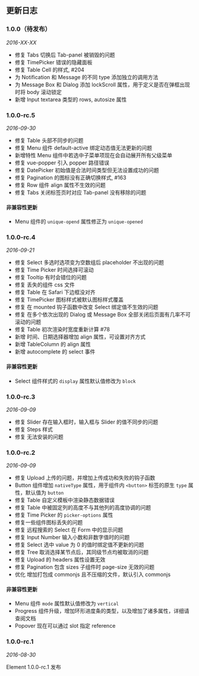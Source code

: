 ## 更新日志

### 1.0.0（待发布）

*2016-XX-XX*

- 修复 Tabs 切换后 Tab-panel 被销毁的问题
- 修复 TimePicker 错误的隐藏面板
- 修复 Table Cell 的样式, #204
- 为 Notification 和 Message 的不同 type 添加独立的调用方法
- 为 Message Box 和 Dialog 添加 lockScroll 属性，用于定义是否在弹框出现时将 body 滚动锁定
- 新增 Input textarea 类型的 rows, autosize 属性

### 1.0.0-rc.5

*2016-09-30*

- 修复 Table 头部不同步的问题
- 修复 Menu 组件 default-active 绑定动态值无法更新的问题
- 新增特性 Menu 组件中若选中子菜单项现在会自动展开所有父级菜单
- 修复 vue-popper 引入 popper 路径错误
- 修复 DatePicker 初始值是合法时间类型但无法设置成功的问题
- 修复 Pagination 的图标没有正确切换样式, #163
- 修复 Row 组件 align 属性不生效的问题
- 修复 Tabs 关闭标签页时对应 Tab-panel 没有移除的问题

#### 非兼容性更新
- Menu 组件的 `unique-opend` 属性修正为 `unique-opened`

### 1.0.0-rc.4

*2016-09-21*

- 修复 Select 多选时选项变为空数组后 placeholder 不出现的问题
- 修复 Time Picker 时间选择可滚动
- 修复 Tooltip 有时会错位的问题
- 修复 丢失的组件 css 文件
- 修复 Table 在 Safari 下边框没对齐
- 修复 TimePicker 图标样式被默认图标样式覆盖
- 修复 在 mounted 钩子函数中改变 Select 绑定值不生效的问题
- 修复 在多个依次出现的 Dialog 或 Message Box 全部关闭后页面有几率不可滚动的问题
- 修复 Table 初次渲染时宽度重新计算 #78
- 新增 时间、日期选择器增加 align 属性，可设置对齐方式
- 新增 TableColumn 的 align 属性
- 新增 autocomplete 的 select 事件

#### 非兼容性更新
- Select 组件样式的 `display` 属性默认值修改为 `block`

### 1.0.0-rc.3

*2016-09-09*

- 修复 Slider 存在输入框时，输入框与 Slider 的值不同步的问题
- 修复 Steps 样式
- 修复 无法安装的问题

### 1.0.0-rc.2

*2016-09-09*

- 修复 Upload 上传的问题，并增加上传成功和失败的钩子函数
- Button 组件增加 `nativeType` 属性，用于组件内 `<button>` 标签的原生 `type` 属性，默认值为 `button`
- 修复 Table 自定义模板中渲染静态数据错误
- 修复 Table 中被固定列的高度不与其他列的高度协调的问题
- 修复 Time Picker 的 `picker-options` 属性
- 修复一些组件图标丢失的问题
- 修复 远程搜索的 Select 在 Form 中的显示问题
- 修复 Input Number 输入小数和非数字值时的问题
- 修复 Select 选中 value 为 0 的值时绑定值不更新的问题
- 修复 Tree 取消选择某节点后，其同级节点均被取消的问题
- 修复 Upload 的 headers 属性设置无效
- 修复 Pagination 包含 sizes 子组件时 page-size 无效的问题
- 优化 增加打包成 commonjs 且不压缩的文件，默认引入 commonjs

#### 非兼容性更新
- Menu 组件 `mode` 属性默认值修改为 `vertical`
- Progress 组件升级，增加环形进度条的类型，以及增加了诸多属性，详细请查阅文档
- Popover 现在可以通过 slot 指定 reference

### 1.0.0-rc.1

*2016-08-30*

Element 1.0.0-rc.1 发布
